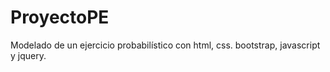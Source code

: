 # ProyectoPE
Modelado de un ejercicio probabilístico con html, css. bootstrap, javascript y jquery.
